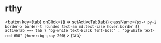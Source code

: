 # rthy

<button
                key={tab}
                onClick={() => setActiveTab(tab)}
                className={`px-4 py-2 border-x border-t rounded text-sm md:text-base hover:border ${
                  activeTab === tab
                    ? "bg-white text-black font-bold"
                    : "bg-white text-red-600"
                }hover:bg-gray-200`}
              >
                {tab}
              </button>
